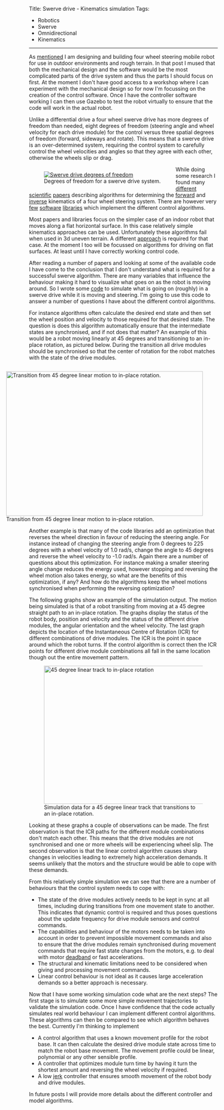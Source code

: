 Title: Swerve drive - Kinematics simulation
Tags:

- Robotics
- Swerve
- Omnidirectional
- Kinematics

---

As [mentioned](posts/Swerve-drive-introduction) I am designing and building four wheel steering
mobile robot for use in outdoor environments and rough terrain. In that post I mused that both
the mechanical design and the software would be the most complicated parts of the drive system and
thus the parts I should focus on first. At the moment I don't have good access to a workshop where I
can experiment with the mechanical design so for now I'm focussing on the creation of the control
software. Once I have the controller software working I can then use Gazebo to test the robot
virtually to ensure that the code will work in the actual robot.

Unlike a differential drive a four wheel swerve drive has more degrees of freedom than needed, eight
degrees of freedom (steering angle and wheel velocity for each drive module) for the control versus
three spatial degrees of freedom (forward, sideways and rotate). This means that a swerve drive is
an over-determined system, requiring the control system to carefully control the wheel velocities
and angles so that they agree with each other, otherwise the wheels slip or drag.

<figure style="float:left">
  <a href="/assets/images/robotics/swerve/swerve-dof.png" target="_blank">
    <img alt="Swerve drive degrees of freedom" src="/assets/images/robotics/swerve/swerve-dof.png" />
  </a>
  <figcaption>Degrees of freedom for a swerve drive system.</figcaption>
</figure>

While doing some research I found many
[different](https://scholar.google.com/scholar?hl=en&as_sdt=0%2C5&q=multi+wheel+steering&btnG=)
[scientific](https://scholar.google.com/scholar?hl=en&as_sdt=0,5&q=multi+wheel+steering+icr+mobile+robots)
[papers](https://scholar.google.com/citations?hl=en&user=H10kxZgAAAAJ&view_op=list_works&sortby=pubdate)
describing algorithms for determining the [forward](https://en.wikipedia.org/wiki/Forward_kinematics)
and [inverse](https://en.wikipedia.org/wiki/Inverse_kinematics) kinematics of a four wheel steering system.
There are however very [few](https://github.com/MarkNaeem/ros_controllers/tree/noetic-devel/swerve_steering_controller)
[software](https://github.com/ros-controls/ros_controllers/pull/441)
[libraries](https://github.com/james-yoo/swerve_drive) which implement the different control algorithms.

Most papers and libraries focus on the simpler case of an indoor robot that moves along a flat
horizontal surface. In this case relatively simple kinematics approaches can be used. Unfortunately
these algorithms fail when used in 3d uneven terrain. A different
[approach](https://scholar.google.com/citations?view_op=view_citation&hl=en&user=H10kxZgAAAAJ&sortby=pubdate&citation_for_view=H10kxZgAAAAJ:Se3iqnhoufwC)
is required for that case. At the moment I too will be focussed on algorithms for driving on
flat surfaces. At least until I have correctly working control code.

After reading a number of papers and looking at some of the available code I have come to the
conclusion that I don't understand what is required for a successful swerve algorithm. There are
many variables that influence the behaviour making it hard to visualize what goes on as the robot is
moving around. So I wrote some [code](https://github.com/pvandervelde/basic-swerve-sim)
to simulate what is going on (roughly) in a swerve drive while it is moving and steering. I'm
going to use this code to answer a number of questions I have about the different control algorithms.

For instance algorithms often calculate the desired end state and then set the wheel position and
velocity to those required for that desired state. The question is does this algorithm automatically
ensure that the intermediate states are synchronised, and if not does that matter? An example of
this would be a robot moving linearly at 45 degrees and transitioning to an in-place rotation, as pictured
below. During the transition all drive modules should be synchronised so that the center of rotation
for the robot matches with the state of the drive modules.

<figure style="float:right">
  <a href="/assets/images/robotics/swerve/transition-45-to-rotate.png" target="_blank">
    <img
        alt="Transition from 45 degree linear motion to in-place rotation."
        src="/assets/images/robotics/swerve/transition-45-to-rotate.png"
        width="525"
        height="385"/>
  </a>
  <figcaption>Transition from 45 degree linear motion to in-place rotation.</figcaption>
</figure>

Another example is that many of the code libraries add an optimization that reverses the wheel
direction in favour of reducing the steering angle. For instance instead of changing the steering
angle from 0 degrees to 225 degrees with a wheel velocity of 1.0 rad/s, change the angle to 45 degrees
and reverse the wheel velocity to -1.0 rad/s. Again there are a number of questions about
this optimization. For instance making a smaller steering angle change reduces the energy used, however
stopping and reversing the wheel motion also takes energy, so what are the benefits of this optimization,
if any? And how do the algorithms keep the wheel motions synchronised when performing the reversing
optimization?

The following graphs show an example of the simulation output. The motion being simulated is that of
a robot transiting from moving at a 45 degree straight path to an in-place rotation. The graphs
display the status of the robot body, position and velocity and the status of the different drive modules,
the angular orientation and the wheel velocity. The last graph depicts the location of the
Instantaneous Centre of Rotation (ICR) for different combinations of drive modules. The ICR is the
point in space around which the robot turns. If the control algorithm is correct then the ICR points
for different drive module combinations all fall in the same location though out the entire movement
pattern.

<figure style="float:middle">
  <a href="/assets/images/robotics/swerve/swerve_sim_45_linear_to_inplace_rotation.png" target="_blank">
    <img
        alt="45 degree linear track to in-place rotation"
        src="/assets/images/robotics/swerve/swerve_sim_45_linear_to_inplace_rotation.png"
        width="840"
        height="368"/>
  </a>
  <figcaption>Simulation data for a 45 degree linear track that transitions to an in-place rotation.</figcaption>
</figure>

Looking at these graphs a couple of observations can be made. The first observation is that the ICR
paths for the different module combinations don't match each other. This means that the drive modules
are not synchronised and one or more wheels will be experiencing wheel slip.
The second observation is that the linear control algorithm causes sharp changes in velocities leading
to extremely high acceleration demands. It seems unlikely that the motors and the structure would
be able to cope with these demands.

From this relatively simple simulation we can see that there are a number of behaviours that the
control system needs to cope with:

- The state of the drive modules actively needs to be kept in sync at all times, including during
  transitions from one movement state to another. This indicates that dynamic control is required
  and thus poses questions about the update frequency for drive module sensors and control commands.
- The capabilities and behaviour of the motors needs to be taken into account in order to prevent
  impossible movement commands and also to ensure that the drive modules remain synchronised during
  movement commands that require fast state changes from the motors, e.g. to deal with motor
  [deadband](https://en.wikipedia.org/wiki/Deadband) or fast accelerations.
- The structural and kinematic limitations need to be considered when giving and processing movement
  commands.
- Linear control behaviour is not ideal as it causes large acceleration demands so a better approach
  is necessary.

Now that I have some working simulation code what are the next steps? The first stage is to simulate
some more simple movement trajectories to validate the simulation code. Once I have confidence that
the code actually simulates real world behaviour I can implement different control algorithms. These
algorithms can then be compared to see which algorithm behaves the best. Currently I'm thinking to
implement

- A control algorithm that uses a known movement profile for the robot base. It can then calculate
  the desired drive module state across time to match the robot base movement. The movement profile
  could be linear, polynomial or any other sensible profile.
- A controller that optimizes module turn time by having it turn the shortest amount and reversing
  the wheel velocity if required.
- A low [jerk](https://en.wikipedia.org/wiki/Jerk_(physics)) controller that ensures smooth movement
  of the robot body and drive modules.

In future posts I will provide more details about the different controller and model algorithms.
